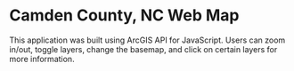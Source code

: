 # Camden County, NC Web Map

This application was built using ArcGIS API for JavaScript. Users can zoom in/out, toggle layers, change the basemap, and click on certain layers for more information.
